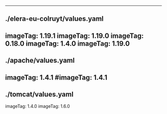 ------------------------------------
./elera-eu-colruyt/values.yaml
------------------------------------
imageTag: 1.19.1
imageTag: 1.19.0
imageTag: 0.18.0
imageTag: 1.4.0
imageTag: 1.19.0
------------------------------------
./apache/values.yaml
------------------------------------
imageTag: 1.4.1
#imageTag: 1.4.1
------------------------------------
./tomcat/values.yaml
------------------------------------
imageTag: 1.4.0
imageTag: 1.6.0
